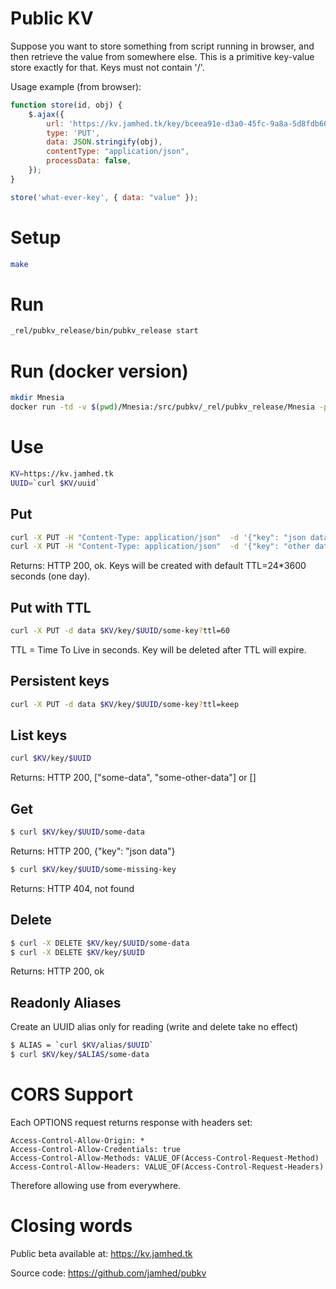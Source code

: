 Public KV
=========

Suppose you want to store something from script running in browser, and then retrieve
the value from somewhere else. This is a primitive key-value store exactly for that. Keys must not contain '/'.

Usage example (from browser):
```javascript
function store(id, obj) {
    $.ajax({
        url: 'https://kv.jamhed.tk/key/bceea91e-d3a0-45fc-9a8a-5d8fdb6047f2/' + id,
        type: 'PUT',
        data: JSON.stringify(obj),
        contentType: "application/json",
        processData: false,
    });
}

store('what-ever-key', { data: "value" });
```

Setup
=====
```sh
make
```

Run
===
```sh
_rel/pubkv_release/bin/pubkv_release start
```

Run (docker version)
====================
```sh
mkdir Mnesia
docker run -td -v $(pwd)/Mnesia:/src/pubkv/_rel/pubkv_release/Mnesia -p 10080:10080 jamhed/pubkv:latest
```

Use
===
```sh
KV=https://kv.jamhed.tk
UUID=`curl $KV/uuid`
```

Put
---
```sh
curl -X PUT -H "Content-Type: application/json"  -d '{"key": "json data"}' $KV/key/$UUID/some-data
curl -X PUT -H "Content-Type: application/json"  -d '{"key": "other data"}' $KV/key/$UUID/some-other-data
```
Returns: HTTP 200, ok. Keys will be created with default TTL=24*3600 seconds (one day).

Put with TTL
------------
```sh
curl -X PUT -d data $KV/key/$UUID/some-key?ttl=60
```
TTL = Time To Live in seconds. Key will be deleted after TTL will expire.

Persistent keys
---------------
```sh
curl -X PUT -d data $KV/key/$UUID/some-key?ttl=keep
```

List keys
----------
```sh
curl $KV/key/$UUID
```
Returns: HTTP 200, ["some-data", "some-other-data"] or []

Get
---
```sh
$ curl $KV/key/$UUID/some-data
```
Returns: HTTP 200, {"key": "json data"}
```sh
$ curl $KV/key/$UUID/some-missing-key
```
Returns: HTTP 404, not found

Delete
------
```sh
$ curl -X DELETE $KV/key/$UUID/some-data
$ curl -X DELETE $KV/key/$UUID
```
Returns: HTTP 200, ok 

Readonly Aliases
----------------
Create an UUID alias only for reading (write and delete take no effect)
```sh
$ ALIAS = `curl $KV/alias/$UUID`
$ curl $KV/key/$ALIAS/some-data
```

CORS Support
============

Each OPTIONS request returns response with headers set:
```text
Access-Control-Allow-Origin: *
Access-Control-Allow-Credentials: true
Access-Control-Allow-Methods: VALUE_OF(Access-Control-Request-Method)
Access-Control-Allow-Headers: VALUE_OF(Access-Control-Request-Headers)
```

Therefore allowing use from everywhere.

Closing words
=============

Public beta available at: https://kv.jamhed.tk

Source code: https://github.com/jamhed/pubkv
